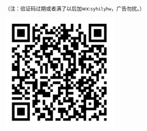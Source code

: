 （注：验证码过期或者满了以后加wx:`syhilyhw`，广告勿扰。）

<img src="./study.jpeg" height="300" width="300" align=center />